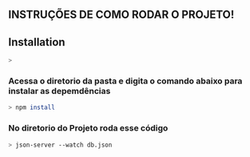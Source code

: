 

## INSTRUÇÕES DE COMO RODAR O PROJETO!


## Installation

```bash
> 
```

### Acessa o diretorio da pasta e digita o comando abaixo para instalar as depemdências

```bash
> npm install
```
### No diretorio do Projeto roda esse código

```bash
> json-server --watch db.json
```



